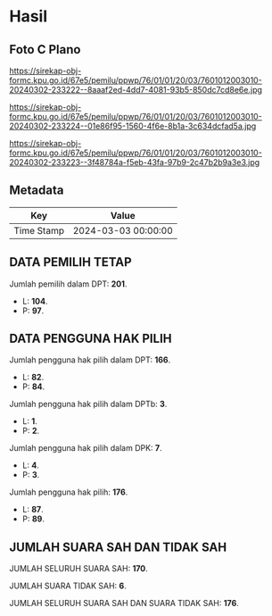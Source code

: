 # Hasil

## Foto C Plano

https://sirekap-obj-formc.kpu.go.id/67e5/pemilu/ppwp/76/01/01/20/03/7601012003010-20240302-233222--8aaaf2ed-4dd7-4081-93b5-850dc7cd8e6e.jpg

https://sirekap-obj-formc.kpu.go.id/67e5/pemilu/ppwp/76/01/01/20/03/7601012003010-20240302-233224--01e86f95-1560-4f6e-8b1a-3c634dcfad5a.jpg

https://sirekap-obj-formc.kpu.go.id/67e5/pemilu/ppwp/76/01/01/20/03/7601012003010-20240302-233223--3f48784a-f5eb-43fa-97b9-2c47b2b9a3e3.jpg


## Metadata

| Key        | Value               |
| ---------- | ------------------- |
| Time Stamp | 2024-03-03 00:00:00 |


## DATA PEMILIH TETAP

Jumlah pemilih dalam DPT: **201**.
 * L: **104**.
 * P: **97**.

## DATA PENGGUNA HAK PILIH

Jumlah pengguna hak pilih dalam DPT: **166**.
 * L: **82**.
 * P: **84**.

Jumlah pengguna hak pilih dalam DPTb: **3**.
 * L: **1**.
 * P: **2**.

Jumlah pengguna hak pilih dalam DPK: **7**.
 * L: **4**.
 * P: **3**.

Jumlah pengguna hak pilih: **176**.
 * L: **87**.
 * P: **89**.

## JUMLAH SUARA SAH DAN TIDAK SAH

JUMLAH SELURUH SUARA SAH: **170**.

JUMLAH SUARA TIDAK SAH: **6**.

JUMLAH SELURUH SUARA SAH DAN SUARA TIDAK SAH: **176**.


